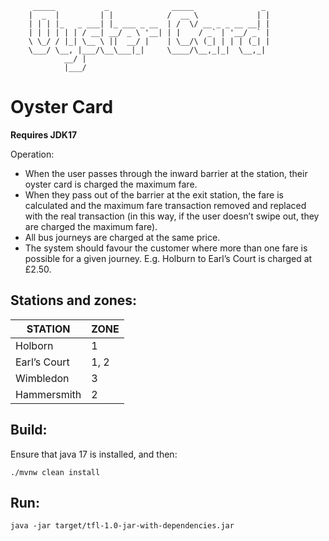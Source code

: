 ```
     _____           _              _____               _ 
    |  _  |         | |            /  __ \             | |
    | | | |_   _ ___| |_ ___ _ __  | /  \/ __ _ _ __ __| |
    | | | | | | / __| __/ _ \ '__| | |    / _` | '__/ _` |
    \ \_/ / |_| \__ \ ||  __/ |    | \__/\ (_| | | | (_| |
    \___/ \__, |___/\__\___|_|     \____/\__,_|_|  \__,_|
            __/ |                                         
            |___/                                          
```

# Oyster Card

**Requires JDK17**

Operation:
- When the user passes through the inward barrier at the station, their oyster card is charged
the maximum fare.
- When they pass out of the barrier at the exit station, the fare is calculated and the maximum
fare transaction removed and replaced with the real transaction (in this way, if the user
doesn’t swipe out, they are charged the maximum fare).
- All bus journeys are charged at the same price.
- The system should favour the customer where more than one fare is possible for a given
journey. E.g. Holburn to Earl’s Court is charged at £2.50.

## Stations and zones:

| STATION       | ZONE  |
|---------------|-------|
| Holborn       | 1     |
| Earl’s Court  | 1, 2  |
| Wimbledon     | 3     | 
| Hammersmith   | 2     |


## Build:
Ensure that java 17 is installed, and then:
```
./mvnw clean install
```

## Run:
```
java -jar target/tfl-1.0-jar-with-dependencies.jar
```
